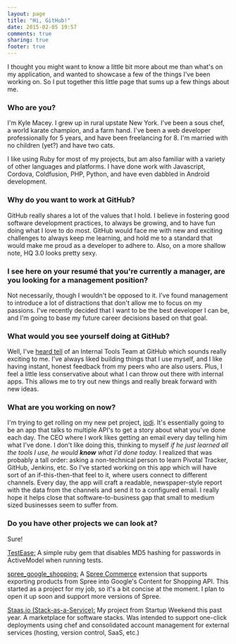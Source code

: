 ```yaml
---
layout: page
title: "Hi, GitHub!"
date: 2015-02-05 19:57
comments: true
sharing: true
footer: true
---
```


I thought you might want to know a little bit more about me than what's on my application, and wanted to  showcase a few of the things I've been working on. So I put together this little page that sums up a few things about me.

### Who are you?

I'm Kyle Macey. I grew up in rural upstate New York. I've been a sous chef, a world karate champion, and a farm hand. I've been a web developer professionally for 5 years, and have been freelancing for 8. I'm married with no children (yet?) and have two cats.

I like using Ruby for most of my projects, but am also familiar with a variety of other languages and platforms. I have done work with Javascript, Cordova, Coldfusion, PHP, Python, and have even dabbled in Android development.  

### Why do you want to work at GitHub?

GitHub really shares a lot of the values that I hold. I believe in fostering good software development practices, to always be growing, and to have fun doing what I love to do most. GitHub would face me with new and exciting challenges to always keep me learning, and hold me to a standard that would make me proud as a developer to adhere to. Also, on a more shallow note, HQ 3.0 looks pretty sexy.

### I see here on your resumé that you're currently a manager, are you looking for a management position?

Not necessarily, though I wouldn't be opposed to it. I've found management to introduce a lot of distractions that don't allow me to focus on my passions. I've recently decided that I want to be the best developer I can be, and I'm going to base my future career decisions based on that goal.

### What would you see yourself doing at GitHub?

Well, I've [heard tell](http://www.confreaks.com/videos/3764-railsberry2013-internal-tools-make-or-break-your-team) of an Internal Tools Team at GitHub which sounds really exciting to me. I've always liked building things that I use myself, and I like having instant, honest feedback from my peers who are also users. Plus, I feel a little less conservative about what I can throw out there with internal apps. This allows me to try out new things and really break forward with new ideas.

### What are you working on now?

I'm trying to get rolling on my new pet project, [iodi](https://github.com/KyleMacey/iodi). It's essentially going to be an app that talks to multiple API's to get a story about what you've done each day. The CEO where I work likes getting an email every day telling him what I've done. I don't like doing this, thinking to myself *if he just learned all the tools I use, he would **know** what I'd done today.* I realized that was probably a tall order: asking a non-technical person to learn Pivotal Tracker, GitHub, Jenkins, etc.  So I've started working on this app which will have sort of an if-this-then-that feel to it, where users connect to different channels. Every day, the app will craft a readable, newspaper-style report with the data from the channels and send it to a configured email. I really hope it helps close that software-to-business gap that small to medium sized businesses seem to suffer from.

### Do you have other projects we can look at?

Sure!

[TestEase:](https://github.com/KyleMacey/test_ease) A simple ruby gem that disables MD5 hashing for passwords in ActiveModel when running tests.

[spree_google_shopping:](https://github.com/salzmanGroup/spree-google-shopping) A [Spree Commerce](https://github.com/spree/spree) extension that supports exporting products from Spree into Google's Content for Shopping API. This started as a project for my job, so it's a bit concise at the moment. I plan to open it up soon and support more versions of Spree.

[Staas.io (Stack-as-a-Service):](http://staas.io) My project from Startup Weekend this past year. A marketplace for software stacks. Was intended to support one-click deployments using chef and consolidated account management for external services (hosting, version control, SaaS, etc.)
